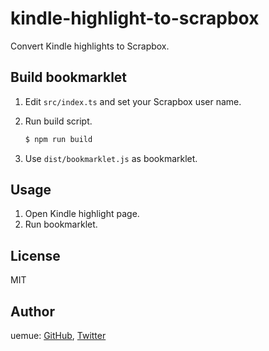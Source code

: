 # kindle-highlight-to-scrapbox

Convert Kindle highlights to Scrapbox.

## Build bookmarklet

1. Edit `src/index.ts` and set your Scrapbox user name.
2. Run build script.

   ```bash
   $ npm run build
   ```

3. Use `dist/bookmarklet.js` as bookmarklet.

## Usage

1. Open Kindle highlight page.
2. Run bookmarklet.

## License

MIT

## Author

uemue: [GitHub](https://github.com/uemue), [Twitter](https://twitter.com/uemue)
